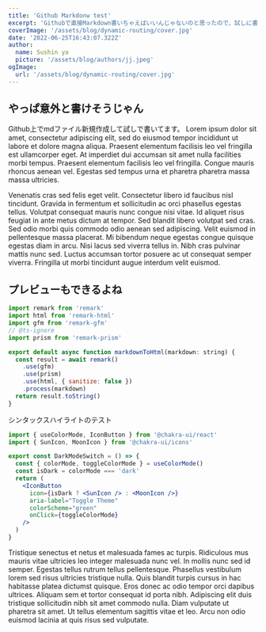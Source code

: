 ```yaml
---
title: 'Github Markdonw test'
excerpt: 'Githubで直接Markdown書いちゃえばいいんじゃないのと思ったので、試しに書いてみる'
coverImage: '/assets/blog/dynamic-routing/cover.jpg'
date: '2022-06-25T16:43:07.322Z'
author:
  name: Sushin ya
  picture: '/assets/blog/authors/jj.jpeg'
ogImage:
  url: '/assets/blog/dynamic-routing/cover.jpg'
---
```


## やっぱ意外と書けそうじゃん

Github上でmdファイル新規作成して試しで書いてます。
Lorem ipsum dolor sit amet, consectetur adipiscing elit, sed do eiusmod tempor incididunt ut labore et dolore magna aliqua. Praesent elementum facilisis leo vel fringilla est ullamcorper eget. At imperdiet dui accumsan sit amet nulla facilities morbi tempus. Praesent elementum facilisis leo vel fringilla. Congue mauris rhoncus aenean vel. Egestas sed tempus urna et pharetra pharetra massa massa ultricies.

Venenatis cras sed felis eget velit. Consectetur libero id faucibus nisl tincidunt. Gravida in fermentum et sollicitudin ac orci phasellus egestas tellus. Volutpat consequat mauris nunc congue nisi vitae. Id aliquet risus feugiat in ante metus dictum at tempor. Sed blandit libero volutpat sed cras. Sed odio morbi quis commodo odio aenean sed adipiscing. Velit euismod in pellentesque massa placerat. Mi bibendum neque egestas congue quisque egestas diam in arcu. Nisi lacus sed viverra tellus in. Nibh cras pulvinar mattis nunc sed. Luctus accumsan tortor posuere ac ut consequat semper viverra. Fringilla ut morbi tincidunt augue interdum velit euismod.

## プレビューもできるよね

```js
import remark from 'remark'
import html from 'remark-html'
import gfm from 'remark-gfm'
// @ts-ignore
import prism from 'remark-prism'

export default async function markdownToHtml(markdown: string) {
  const result = await remark()
    .use(gfm)
    .use(prism)
    .use(html, { sanitize: false })
    .process(markdown)
  return result.toString()
}
```
シンタックスハイライトのテスト

```jsx
import { useColorMode, IconButton } from '@chakra-ui/react'
import { SunIcon, MoonIcon } from '@chakra-ui/icons'

export const DarkModeSwitch = () => {
  const { colorMode, toggleColorMode } = useColorMode()
  const isDark = colorMode === 'dark'
  return (
    <IconButton
      icon={isDark ? <SunIcon /> : <MoonIcon />}
      aria-label="Toggle Theme"
      colorScheme="green"
      onClick={toggleColorMode}
    />
  )
}
```

Tristique senectus et netus et malesuada fames ac turpis. Ridiculous mus mauris vitae ultricies leo integer malesuada nunc vel. In mollis nunc sed id semper. Egestas tellus rutrum tellus pellentesque. Phasellus vestibulum lorem sed risus ultricies tristique nulla. Quis blandit turpis cursus in hac habitasse platea dictumst quisque. Eros donec ac odio tempor orci dapibus ultrices. Aliquam sem et tortor consequat id porta nibh. Adipiscing elit duis tristique sollicitudin nibh sit amet commodo nulla. Diam vulputate ut pharetra sit amet. Ut tellus elementum sagittis vitae et leo. Arcu non odio euismod lacinia at quis risus sed vulputate.
